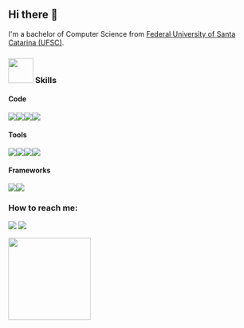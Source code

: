 ## Hi there 👋

I'm a bachelor of Computer Science from [Federal University of Santa Catarina (UFSC)](https://ufsc.br/).

### <img src="https://media.giphy.com/media/VgCDAzcKvsR6OM0uWg/giphy.gif" width="50"> Skills

#### Code
<img src="https://img.shields.io/badge/Python-FFD43B?style=for-the-badge&logo=python&logoColor=blue"><img src="https://img.shields.io/badge/C%2B%2B-00599C?style=for-the-badge&logo=c%2B%2B&logoColor=white"><img src="https://img.shields.io/badge/java-%23ED8B00.svg?style=for-the-badge&logo=openjdk&logoColor=white"><img src="https://img.shields.io/badge/postgres-%23316192.svg?style=for-the-badge&logo=postgresql&logoColor=white">

#### Tools
<img src="https://img.shields.io/badge/docker-%230db7ed.svg?style=for-the-badge&logo=docker&logoColor=white"><img src="https://img.shields.io/badge/git-%23F05033.svg?style=for-the-badge&logo=git&logoColor=white"><img src="https://img.shields.io/badge/apache%20tomcat-%23F8DC75.svg?style=for-the-badge&logo=apache-tomcat&logoColor=black"><img src="https://img.shields.io/badge/spring-%236DB33F.svg?style=for-the-badge&logo=spring&logoColor=white">

#### Frameworks
<img src="https://img.shields.io/badge/IntelliJ_IDEA-000000.svg?style=for-the-badge&logo=intellij-idea&logoColor=white"><img src="https://img.shields.io/badge/VSCode-0078D4?style=for-the-badge&logo=visual%20studio%20code&logoColor=white">


### How to reach me:
<a href="mailto:nicoschmdt@proton.me"><img src="https://img.shields.io/badge/ProtonMail-8B89CC?style=for-the-badge&logo=protonmail&logoColor=white"></a>
<a href="https://www.linkedin.com/in/nicoschmdt"><img src="https://img.shields.io/badge/linkedin-%230077B5.svg?style=for-the-badge&logo=linkedin&logoColor=white"></a>

<div style="display: inline-block">
  <img height="165em" src="https://github-readme-stats.vercel.app/api/top-langs/?username=nicoschmdt&layout=compact&langs_count=7&theme=radical"/>
</div>
<!--
**nicoschmdt/nicoschmdt** is a ✨ _special_ ✨ repository because its `README.md` (this file) appears on your GitHub profile.

Here are some ideas to get you started:

- 🔭 I’m currently working on ...
- 🌱 I’m currently learning ...
- 👯 I’m looking to collaborate on ...
- 🤔 I’m looking for help with ...
- 💬 Ask me about ...
- 📫 How to reach me: ...
- 😄 Pronouns: ...
- ⚡ Fun fact: ...
-->
